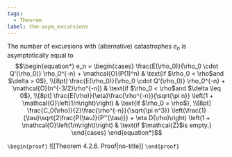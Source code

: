 ```yaml
---
tags:
  - Theorem
label: thm:asym_excursions
---
```

The number of excursions with (alternative) catastrophes $e_n$ is asymptotically equal to
$$\begin{equation*}
e_n = 
\begin{cases}
\frac{E(\rho_0)}{\rho_0 \cdot Q'(\rho_0)} \rho_0^{-n} + 
\mathcal{O}(P(1)^n) & 
\text{if $\rho_0 < \rho$and $\delta > 0$}, \\[8pt]
\frac{E(\rho_0)}{\rho_0 \cdot Q'(\rho_0)} \rho_0^{-n} + 
\mathcal{O}(n^{-3/2}\rho^{-n}) & 
\text{if $\rho_0 < \rho$and $\delta \leq 0$}, \\[8pt]
\frac{E(\rho)}{\eta}\frac{\rho^{-n}}{\sqrt{\pi n}}
\left(1 + \mathcal{O}\left(1/n\right)\right) & 
\text{if $\rho_0 = \rho$}, \\[8pt]
\frac{C_0(\rho)}{2}\frac{\rho^{-n}}{\sqrt{\pi n^3}}
\left(\frac{1}{\tau}\sqrt{2\frac{P(\tau)}{P''(\tau)}} + \eta D(\rho)\right)
\left(1 + \mathcal{O}\left(1/n\right)\right) & 
\text{if $\mathcal{Z}$is empty.}
\end{cases}
\end{equation*}$$

`\begin{proof}`
![[Theorem 4.2.6. Proof|no-title]]
`\end{proof}`
